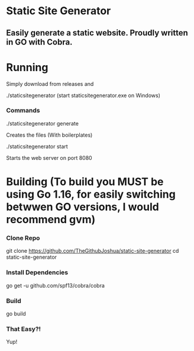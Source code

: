 # Static Site Generator

## Easily generate a static website. Proudly written in GO with Cobra.

# Running

Simply download from releases and

  ./staticsitegenerator (start staticsitegenerator.exe on Windows)

### Commands

  ./staticsitegenerator generate

Creates the files (With boilerplates)

  ./staticsitegenerator start

Starts the web server on port 8080

# Building (To build you MUST be using Go 1.16, for easily switching betwwen GO versions, I would recommend gvm)

### Clone Repo

  git clone https://github.com/TheGithubJoshua/static-site-generator
  cd static-site-generator

### Install Dependencies

  go get -u github.com/spf13/cobra/cobra

### Build

  go build

### That Easy?!

Yup!


